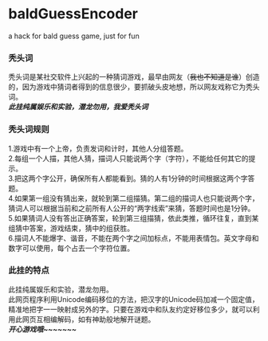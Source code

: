 # baldGuessEncoder
a hack for bald guess game, just for fun

### 秃头词

秃头词是某社交软件上兴起的一种猜词游戏，最早由网友（~~我也不知道是谁~~）创造的，因为游戏中猜词者得到的信息很少，要抓破头皮地想，所以网友戏称它为秃头词。  
***此挂纯属娱乐和实验，潜龙勿用，我爱秃头词***

### 秃头词规则

  1.游戏中有一个上帝，负责发词和计时，其他人分组答题。  
  2.每组一个人描，其他人猜，描词人只能说两个字（字符），不能给任何其它的提示。  
  3.把这两个字公开，确保所有人都能看到。猜的人有1分钟的时间根据这两个字答题。  
  4.如果第一组没有猜出来，就轮到第二组描猜。第二组的描词人也只能说两个字，猜词人可以根据当前和之前所有人公开的“两字线索”来猜，答题时间也是1分钟。  
  5.如果猜词人没有答出正确答案，轮到第三组描猜，依此类推，循环往复，直到某组猜中答案，游戏结束，猜中的组获胜。  
  6.描词人不能爆字、谐音，不能在两个字之间加标点，不能用表情包。英文字母和数字可以使用，每个占去一个字符位置。  

### 此挂的特点

此挂纯属娱乐和实验，潜龙勿用。  
此网页程序利用Unicode编码移位的方法，把汉字的Unicode码加减一个固定值，精准地把字一一映射成另外的字。只要在游戏中和队友约定好移位多少，就可以利用此网页互相编解码，如有神助般地解开谜题。  
***开心游戏哦\~\~\~\~\~\~\~***
